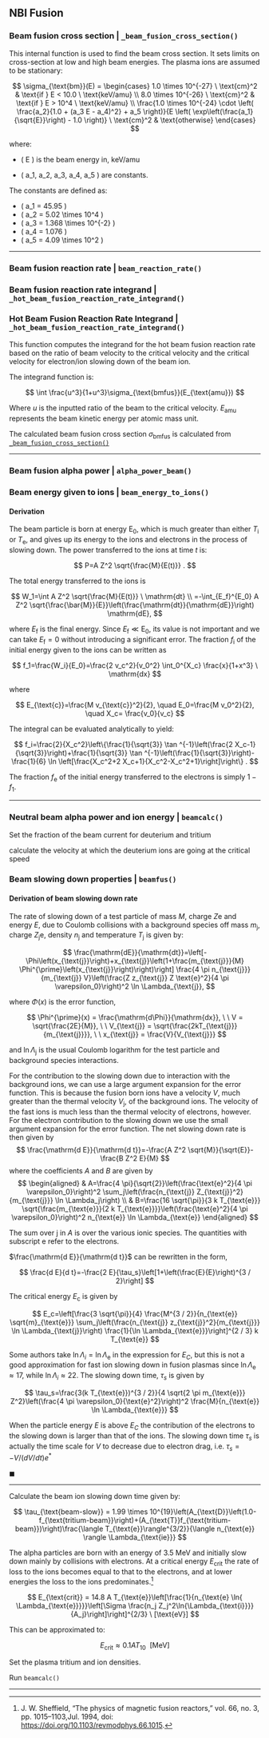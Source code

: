 ## NBI Fusion

### Beam fusion cross section | `_beam_fusion_cross_section()`

This internal function is used to find the beam cross section.
It sets limits on cross-section at low and high beam energies. The plasma ions are assumed to be stationary:

$$
\sigma_{\text{bm}}(E) = 
\begin{cases} 
1.0 \times 10^{-27} \ \text{cm}^2 & \text{if } E < 10.0 \ \text{keV/amu} \\
8.0 \times 10^{-26} \ \text{cm}^2 & \text{if } E > 10^4 \ \text{keV/amu} \\
\frac{1.0 \times 10^{-24} \cdot \left( \frac{a_2}{1.0 + (a_3 E - a_4)^2} + a_5 \right)}{E \left( \exp\left(\frac{a_1}{\sqrt{E}}\right) - 1.0 \right)} \ \text{cm}^2 & \text{otherwise}
\end{cases}
$$

where:

- \( E \) is the beam energy in, $\text{keV/amu}$

- \( a_1, a_2, a_3, a_4, a_5 \) are constants.

The constants are defined as:

- \( a_1 = 45.95 \)
- \( a_2 = 5.02 \times 10^4 \)
- \( a_3 = 1.368 \times 10^{-2} \)
- \( a_4 = 1.076 \)
- \( a_5 = 4.09 \times 10^2 \)

----------------------

### Beam fusion reaction rate | `beam_reaction_rate()`

### Beam fusion reaction rate integrand | `_hot_beam_fusion_reaction_rate_integrand()`

### Hot Beam Fusion Reaction Rate Integrand | `_hot_beam_fusion_reaction_rate_integrand()`

This function computes the integrand for the hot beam fusion reaction rate based on the ratio of beam velocity to the critical velocity and the critical velocity for electron/ion slowing down of the beam ion.

The integrand function is:

$$
\int \frac{u^3}{1+u^3}\sigma_{\text{bmfus}}(E_{\text{amu}})
$$

Where $u$ is the inputted ratio of the beam to the critical velocity.
$E_{\text{amu}}$ represents the beam kinetic energy per atomic mass unit.

The calculated beam fusion cross section $\sigma_{\text{bmfus}}$ is calculated from [`_beam_fusion_cross_section()`](#beam-fusion-cross-section--_beam_fusion_cross_section)

-------------------------------

### Beam fusion alpha power | `alpha_power_beam()`

### Beam energy given to ions | `beam_energy_to_ions()`

#### Derivation

The beam particle is born at energy $\mathrm{E}_0$, which is much greater than either $T_{\text{i}}$ or $T_{\text{e}}$, and gives up its energy to the ions and electrons in the process of slowing down. The power transferred to the ions at time $t$ is:

$$
P=A Z^2 \sqrt{\frac{M}{E(t)}} .
$$

The total energy transferred to the ions is

$$
W_1=\int A Z^2 \sqrt{\frac{M}{E(t)}} \  \mathrm{dt} \\
=-\int_{E_f}^{E_0} A Z^2 \sqrt{\frac{\bar{M}}{E}}\left(\frac{\mathrm{dt}}{\mathrm{dE}}\right) \mathrm{dE},
$$

where $E_{\mathrm{f}}$ is the final energy. Since $E_{\mathrm{f}} \ll \mathrm{E}_0$, its value is not important and we can take $E_{\mathrm{f}} = 0$ without introducing a significant error. The fraction $f_{\mathrm{i}}$ of the initial energy given to the ions can be written as

$$
f_1=\frac{W_i}{E_0}=\frac{2 v_c^2}{v_0^2} \int_0^{X_c}  \frac{x}{1+x^3} \  \mathrm{dx}
$$

where

$$
E_{\text{c}}=\frac{M v_{\text{c}}^2}{2},  \quad E_0=\frac{M v_0^2}{2}, \quad X_c= \frac{v_0}{v_c}
$$

The integral can be evaluated analytically to yield:

$$
f_i=\frac{2}{X_c^2}\left\{\frac{1}{\sqrt{3}} \tan ^{-1}\left(\frac{2 X_c-1}{\sqrt{3}}\right)+\frac{1}{\sqrt{3}} \tan ^{-1}\left(\frac{1}{\sqrt{3}}\right)-\frac{1}{6} \ln \left[\frac{X_c^2+2 X_c+1}{X_c^2-X_c^2+1}\right]\right\} .
$$

The fraction $f_{\text{e}}$ of the initial energy transferred to the electrons is simply $1-f_1$.

------------------

### Neutral beam alpha power and ion energy | `beamcalc()`

Set the fraction of the beam current for deuterium and tritium

calculate the velocity at which the deuterium ions are going at the critical speed


### Beam slowing down properties | `beamfus()`

#### Derivation of beam slowing down rate

The rate of slowing down of a test particle of mass $M$, charge $Z\text{e}$ and energy $E$, due to Coulomb collisions with a background species off mass $m_{\text{j}}$, charge $Z_{\text{j}}\text{e}$, density $n_{\text{j}}$ and temperature $T_{\text{j}}$ is given by:

$$
\frac{\mathrm{dE}}{\mathrm{dt}}=\left[-\Phi\left(x_{\text{j}}\right)+x_{\text{j}}\left(1+\frac{m_{\text{j}}}{M} \Phi^{\prime}\left(x_{\text{j}}\right)\right)\right] \frac{4 \pi n_{\text{j}}}{m_{\text{j}} V}\left(\frac{Z z_{\text{j}} Z \text{e}^2}{4 \pi \varepsilon_0}\right)^2 \ln \Lambda_{\text{j}},
$$

where $\Phi(x)$ is the error function,

$$
\Phi^{\prime}(x) = \frac{\mathrm{d\Phi}}{\mathrm{dx}}, \ \ V = \sqrt{\frac{2E}{M}}, \ \ V_{\text{j}} = \sqrt{\frac{2kT_{\text{j}}}{m_{\text{j}}}}, \ \ x_{\text{j}} = \frac{V}{V_{\text{j}}}
$$

and $\ln \Lambda_{\text{j}}$ is the usual Coulomb logarithm for the test particle and background species interactions.

For the contribution to the slowing down due to interaction with the background ions, we can use a large argument expansion for the error function. This is because the fusion born ions have a velocity $V$, much greater than the thermal velocity $V_{\text{j}}$, of the background ions. The velocity of the fast ions is much less than the thermal velocity of electrons, however. For the electron contribution to the slowing down we use the small argument expansion for the error function. The net slowing down rate is then given by
$$
\frac{\mathrm{d E}}{\mathrm{d t}}=-\frac{A Z^2 \sqrt{M}}{\sqrt{E}}-\frac{B Z^2 E}{M}
$$
where the coefficients $A$ and $B$ are given by
$$
\begin{aligned}
& A=\frac{4 \pi}{\sqrt{2}}\left(\frac{\text{e}^2}{4 \pi \varepsilon_0}\right)^2 \sum_j\left(\frac{n_{\text{j}} Z_{\text{j}}^2}{m_{\text{j}}} \ln \Lambda_j\right) \\
& B=\frac{16 \sqrt{\pi}}{3 k T_{\text{e}}} \sqrt{\frac{m_{\text{e}}}{2 k T_{\text{e}}}}\left(\frac{\text{e}^2}{4 \pi \varepsilon_0}\right)^2 n_{\text{e}} \ln \Lambda_{\text{e}}
\end{aligned}
$$

The sum over $\text{j}$ in $A$ is over the various ionic species. The quantities with subscript $\text{e}$ refer to the electrons.

$\frac{\mathrm{d E}}{\mathrm{d t}}$ can be rewritten in the form,

$$
\frac{d E}{d t}=-\frac{2 E}{\tau_s}\left[1+\left(\frac{E}{E}\right)^{3 / 2}\right]
$$

The critical energy $E_{\text{c}}$ is given by

$$
E_c=\left[\frac{3 \sqrt{\pi}}{4} \frac{M^{3 / 2}}{n_{\text{e}} \sqrt{m}_{\text{e}}} \sum_j\left(\frac{n_{\text{j}} z_{\text{j}}^2}{m_{\text{j}}} \ln \Lambda_{\text{j}}\right) \frac{1}{\ln \Lambda_{\text{e}}}\right]^{2 / 3} k T_{\text{e}}
$$

Some authors take $\ln \Lambda_i=\ln \Lambda_{\text{e}}$ in the expression for $E_C$, but this is not a good approximation for fast ion slowing down in fusion plasmas since $\ln \Lambda_{\text{e}} \approx 17$, while $\ln \Lambda_i \approx 22$. The slowing down time, $\tau_s$ is given by

$$
\tau_s=\frac{3(k T_{\text{e}})^{3 / 2}}{4 \sqrt{2 \pi m_{\text{e}}} Z^2}\left(\frac{4 \pi \varepsilon_0}{\text{e}^2}\right)^2 \frac{M}{n_{\text{e}} \ln \Lambda_{\text{e}}}
$$

When the particle energy $E$ is above $E_C$ the contribution of the electrons to the slowing down is larger than that of the ions. The slowing down time $\tau_s$ is actually the time scale for $V$ to decrease due to electron drag, i.e. $\tau_{s}=-V /(d V / d t) e^*$

$\blacksquare$

-------------------

Calculate the beam ion slowing down time given by:

$$
\tau_{\text{beam-slow}} = 1.99 \times 10^{19}\left(A_{\text{D}}\left(1.0-f_{\text{tritium-beam}}\right)+(A_{\text{T}}f_{\text{tritium-beam}})\right)\frac{\langle T_{\text{e}}\rangle^{3/2}}{\langle n_{\text{e}} \rangle \Lambda_{\text{ie}}}
$$

The alpha particles are born with an energy of 3.5 MeV and initially slow down mainly by collisions with electrons. At a critical energy $E_{\text{crit}}$ the rate of loss to the ions becomes equal to that to the electrons, and at lower
energies the loss to the ions predominates.[^1]

$$
E_{\text{crit}} = 14.8 A T_{\text{e}}\left[\frac{1}{n_{\text{e} \ln{ \Lambda_{\text{e}}}}}\left[\Sigma \frac{n_j Z_j^2\ln{\Lambda_{\text{i}}}}{A_j}\right]\right]^{2/3} \ [\text{eV}]
$$

This can be approximated to:

$$
E_{\text{crit}} \approx 0.1AT_{10} \ \ [\text{MeV}]
$$

Set the plasma tritium and ion densities.

Run `beamcalc()`

------------------------


[^1]: J. W. Sheffield, “The physics of magnetic fusion reactors,” vol. 66, no. 3, pp. 1015–1103,Jul. 1994, doi: https://doi.org/10.1103/revmodphys.66.1015.